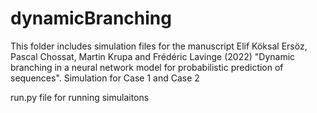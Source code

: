 # dynamicBranching
This folder includes simulation files for the manuscript Elif Köksal Ersöz, Pascal Chossat, Martin Krupa and Frédéric Lavinge (2022) "Dynamic branching in a neural network model for probabilistic prediction of sequences". Simulation for Case 1 and Case 2

run.py file for running simulaitons
